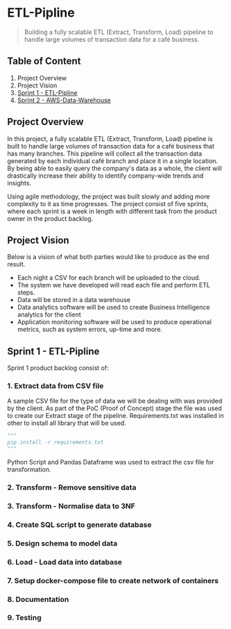 # ETL-Pipline
> Building a fully scalable ETL (Extract, Transform, Load) pipeline to handle large volumes of transaction data for a café business.

## Table of Content
1. Project Overview
2. Project Vision
3. [Sprint 1 - ETL-Pipline](https://github.com/success4lyf/ETL-Pipline)
4. [Sprint 2 - AWS-Data-Warehouse](https://github.com/success4lyf/AWS-Data-Warehouse)

## Project Overview
In this project, a fully scalable ETL (Extract, Transform, Load) pipeline is built to handle large volumes of transaction data for a café business that has many branches. This pipeline will collect all the transaction data generated by each individual café branch and place it in a single location. By being able to easily query the company's data as a whole, the client will drastically increase their ability to identify company-wide trends and insights.

Using agile methodology, the project was built slowly and adding more complexity to it as time progresses. The project consist of five sprints, where each sprint is a week in length with different task from the product owner in the product backlog.

## Project Vision
Below is a vision of what both parties would like to produce as the end result.
- Each night a CSV for each branch will be uploaded to the cloud. 
- The system we have developed will read each file and perform ETL steps.
- Data will be stored in a data warehouse
- Data analytics software will be used to create Business Intelligence analytics for the client
- Application monitoring software will be used to produce operational metrics, such as system errors, up-time and more.

## Sprint 1 - ETL-Pipline
Sprint 1 product backlog consist of:
### 1.	Extract data from CSV file
A sample CSV file for the type of data we will be dealing with was provided by the client. As part of the PoC (Proof of Concept) stage the file  was used to create our Extract stage of the pipeline. Requirements.txt was installed in other to install all library that will be used.
```python
"""
pip install -r requirements.txt
"""
```
Python Script and Pandas Dataframe was used to extract the csv file for transformation. 

### 2.	Transform - Remove sensitive data
### 3.	Transform - Normalise data to 3NF
### 4.  Create SQL script to generate database
### 5.	Design schema to model data
### 6.	Load - Load data into database
### 7.	Setup docker-compose file to create network of containers
### 8.	Documentation
### 9.	Testing
